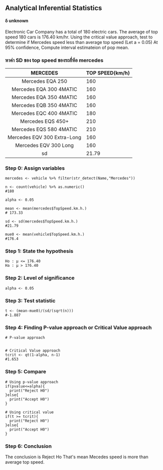 ## Analytical Inferential Statistics 
#### δ unknown
Electronic Car Company has a total of 180 electric cars. The average of top speed 180 cars is 176.40 km/hr. 
Using the critical value approach, test to determine if Mercedes speed less than average top speed  (Let a =  0.05)
At 95% confidence, Compute interval estimateion of pop mean.

### หาค่า SD ของ top speed ของรถยี่ห้อ mercedes

| MERCEDES | TOP SPEED(km/h) |
|:---:|--------------------------|
| Mercedes EQA 250    | 160 |
| Mercedes EQA 300 4MATIC  | 160 |
|  Mercedes EQA 350 4MATIC  | 160 | 
|  Mercedes EQB 350 4MATIC  | 160  |
|  Mercedes EQC 400 4MATIC  | 180  |
|  Mercedes EQS 450+  | 210  |
|  Mercedes EQS 580 4MATIC  | 210  |
|  Mercedes EQV 300 Extra-Long | 160  |
|  Mercedes EQV 300 Long  | 160  |
| sd | 21.79  |


### Step 0: Assign variables

```
mercedes <- vehicle %>% filter(str_detect(Name,"Mercedes"))

n <- count(vehicle) %>% as.numeric()
#180

alpha <- 0.05

mean <- mean(mercedes$TopSpeed.km.h.)
# 173.33

sd <- sd(mercedes$TopSpeed.km.h.)
#21.79

mue0 <- mean(vehicle$TopSpeed.km.h.)
#176.4

```

### Step 1: State the hypothesis

```
Ho : µ <= 176.40
Ha : µ > 176.40
```

### Step 2: Level of significance

```
alpha <- 0.05
```

### Step 3: Test statistic

```
t <- (mean-mue0)/(sd/(sqrt(n)))
#-1.887
```

### Step 4: Finding P-value approach or Critical Value approach

```
# P-value approach


# Critical Value approach
tcrit <- qt(1-alpha, n-1)
#1.653

```

### Step 5: Compare

```
# Using p-value approach
if(pvalue<=alpha){
  print("Reject H0")
}else{
  print("Accept H0")
}

# Using critical value
if(t >= tcrit){
  print("Reject H0")
}else{
  print("Accept H0")
}
```

### Step 6: Conclusion
The conclusion is Reject Ho
That's mean Mecedes speed is more than average top speed.
